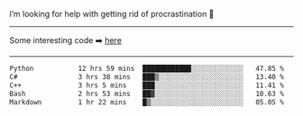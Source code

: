 I’m looking for help with getting rid of procrastination 🤔

-----

Some interesting code :arrow_right: [here](https://github.com/zhen8838/playground)

-----

<!--START_SECTION:waka-->

```txt
Python           12 hrs 59 mins  ████████████░░░░░░░░░░░░░   47.85 %
C#               3 hrs 38 mins   ███▒░░░░░░░░░░░░░░░░░░░░░   13.40 %
C++              3 hrs 5 mins    ███░░░░░░░░░░░░░░░░░░░░░░   11.41 %
Bash             2 hrs 53 mins   ██▓░░░░░░░░░░░░░░░░░░░░░░   10.63 %
Markdown         1 hr 22 mins    █▒░░░░░░░░░░░░░░░░░░░░░░░   05.05 %
```

<!--END_SECTION:waka-->

<!--
**zhen8838/zhen8838** is a ✨ _special_ ✨ repository because its `README.md` (this file) appears on your GitHub profile.

Here are some ideas to get you started:

- 🔭 I’m currently working on ...
- 🌱 I’m currently learning ...
- 👯 I’m looking to collaborate on ...
 ...
- 💬 Ask me about ...
- 📫 How to reach me: ...
- 😄 Pronouns: ...
- ⚡ Fun fact: ...
-->
